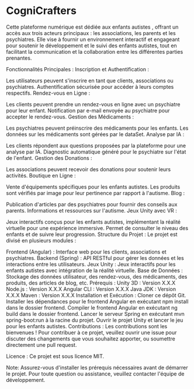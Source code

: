 # CogniCrafters
Cette plateforme numérique est dédiée aux enfants autistes , offrant un accès aux trois acteurs principaux : les associations, les parents et les psychiatres. Elle vise à fournir un environnement interactif et engageant pour soutenir le développement et le suivi des enfants autistes, tout en facilitant la communication et la collaboration entre les différentes parties prenantes.

Fonctionnalités Principales :
Inscription et Authentification :

Les utilisateurs peuvent s'inscrire en tant que clients, associations ou psychiatres.
Authentification sécurisée pour accéder à leurs comptes respectifs.
Rendez-vous en Ligne :

Les clients peuvent prendre un rendez-vous en ligne avec un psychiatre pour leur enfant.
Notification par e-mail envoyée au psychiatre pour accepter le rendez-vous.
Gestion des Médicaments :

Les psychiatres peuvent préinscrire des médicaments pour les enfants.
Les données sur les médicaments sont gérées par le dataSet.
Analyse par IA :

Les clients répondent aux questions proposées par la plateforme pour une analyse par IA.
Diagnostic automatique généré pour le psychiatre sur l'état de l'enfant.
Gestion des Donations :

Les associations peuvent recevoir des donations pour soutenir leurs activités.
Boutique en Ligne :

Vente d'équipements spécifiques pour les enfants autistes.
Les produits sont vérifiés par image pour leur pertinence par rapport à l'autisme.
Blog :

Publication d'articles par des psychiatres pour fournir des conseils aux parents.
Informations et ressources sur l'autisme.
Jeux Unity avec VR :

Jeux interactifs conçus pour les enfants autistes, implémentant la réalité virtuelle pour une expérience immersive.
Permet de consulter le niveau des enfants et de suivre leur progression.
Structure du Projet :
Le projet est divisé en plusieurs modules :

Frontend (Angular) : Interface web pour les clients, associations et psychiatres.
Backend (Spring) : API RESTful pour gérer les données et les interactions entre les utilisateurs.
Jeux Unity : Jeux interactifs pour les enfants autistes avec intégration de la réalité virtuelle.
Base de Données : Stockage des données utilisateur, des rendez-vous, des médicaments, des produits, des articles de blog, etc.
Prérequis :
Unity 3D : Version X.X.X
Node.js : Version X.X.X
Angular CLI : Version X.X.X
Java JDK : Version X.X.X
Maven : Version X.X.X
Installation et Exécution :
Cloner ce dépôt Git.
Installer les dépendances pour le frontend Angular en exécutant npm install dans le dossier frontend.
Compiler le frontend Angular en exécutant ng build dans le dossier frontend.
Lancer le serveur Spring en exécutant mvn spring-boot:run à la racine du projet.
Ouvrir le projet Unity et lancer le jeu pour les enfants autistes.
Contributions :
Les contributions sont les bienvenues ! Pour contribuer à ce projet, veuillez ouvrir une issue pour discuter des changements que vous souhaitez apporter, ou soumettre directement une pull request.

Licence :
Ce projet est sous licence MIT.

Note: Assurez-vous d'installer les prérequis nécessaires avant de démarrer le projet. Pour toute question ou assistance, veuillez contacter l'équipe de développement.
